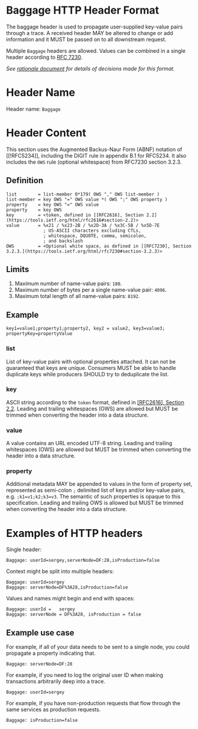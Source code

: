 # Baggage HTTP Header Format

The baggage header is used to propagate user-supplied key-value pairs through a trace.
A received header MAY be altered to change or add information and it MUST be passed on to all downstream request.

Multiple `Baggage` headers are allowed. Values can be combined in a single header according to  [RFC 7230](https://tools.ietf.org/html/rfc7230#page-24).

*See [rationale document](HTTP_HEADER_FORMAT_RATIONALE.md) for details of decisions made for this format.*


# Header Name

Header name: `Baggage`

# Header Content

This section uses the Augmented Backus-Naur Form (ABNF) notation of [[!RFC5234]], including the DIGIT rule in <a data-cite='!RFC5234#appendix-B.1'>appendix B.1 for RFC5234</a>. It also includes the `OWS` rule (optional whitespace) from <a data-cite='!RFC7230#whitespace'>RFC7230 section 3.2.3</a>.

## Definition

```
list        = list-member 0*179( OWS "," OWS list-member )
list-member = key OWS "=" OWS value *( OWS ";" OWS property )
property    = key OWS "=" OWS value
property    = key OWS
key         = <token, defined in [[RFC2616], Section 2.2](https://tools.ietf.org/html/rfc2616#section-2.2)>
value       = %x21 / %x23-2B / %x2D-3A / %x3C-5B / %x5D-7E
              ; US-ASCII characters excluding CTLs,
              ; whitespace, DQUOTE, comma, semicolon,
              ; and backslash
OWS         = <Optional white space, as defined in [[RFC7230], Section 3.2.3.](https://tools.ietf.org/html/rfc7230#section-3.2.3)>
```

## Limits
1. Maximum number of name-value pairs: `180`.
2. Maximum number of bytes per a single name-value pair: `4096`.
3. Maximum total length of all name-value pairs: `8192`.

## Example
`key1=value1;property1;property2, key2 = value2, key3=value3; propertyKey=propertyValue`

### list
List of key-value pairs with optional properties attached.
It can not be guaranteed that keys are unique.
Consumers MUST be able to handle duplicate keys while producers SHOULD try to deduplicate the list.

### key
ASCII string according to the `token` format, defined in [[RFC2616], Section 2.2](https://tools.ietf.org/html/rfc2616#section-2.2).
Leading and trailing whitespaces (OWS) are allowed but MUST be trimmed when converting the header into a data structure.

### value
A value contains an URL encoded UTF-8 string.
Leading and trailing whitespaces (OWS) are allowed but MUST be trimmed when converting the header into a data structure.

### property
Additional metadata MAY be appended to values in the form of property set, represented as semi-colon `;` delimited list of keys and/or key-value pairs, e.g. `;k1=v1;k2;k3=v3`. The semantic of such properties is opaque to this specification.
Leading and trailing OWS is allowed but MUST be trimmed when converting the header into a data structure.


# Examples of HTTP headers

Single header:

```
Baggage: userId=sergey,serverNode=DF:28,isProduction=false
```

Context might be split into multiple headers:

```
Baggage: userId=sergey
Baggage: serverNode=DF%3A28,isProduction=false
```

Values and names might begin and end with spaces:

```
Baggage: userId =   sergey
Baggage: serverNode = DF%3A28, isProduction = false
```

## Example use case

For example, if all of your data needs to be sent to a single node, you could propagate a property indicating that.
```
Baggage: serverNode=DF:28
```

For example, if you need to log the original user ID when making transactions arbitrarily deep into a trace.
```
Baggage: userId=sergey
```

For example, if you have non-production requests that flow through the same services as production requests.
```
Baggage: isProduction=false
```
